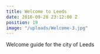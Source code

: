 ```yaml
---
title: Welcome to Leeds
date: 2016-09-28 23:12:00 Z
position: 19
image: "/uploads/Welcome-3.jpg"
---
```


Welcome guide for the city of Leeds